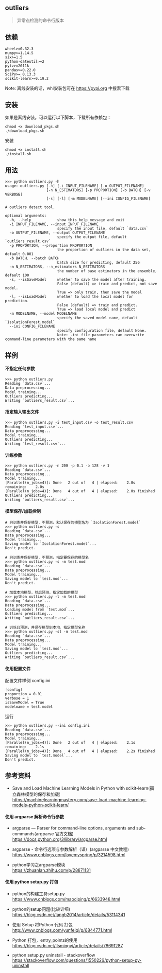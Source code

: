 ## outliers
> 异常点检测的命令行版本

## 依赖
```
wheel>=0.32.3
numpy>=1.14.5
six>=1.5
python-dateutil>=2
pytz>=2011k
pandas>=0.22.0
SciPy>= 0.13.3
scikit-learn>=0.19.2
```

Note: 离线安装的话，whl安装包可在 https://pypi.org 中搜索下载

## 安装
如果是离线安装，可以运行以下脚本，下载所有依赖包：
```
chmod +x download_pkgs.sh
./download_pkgs.sh
```

安装
```
chmod +x install.sh
./install.sh
```

## 用法
```
>>> python outliers.py -h
usage: outliers.py [-h] [-i INPUT_FILENAME] [-o OUTPUT_FILENAME]
                   [-n N_ESTIMATORS] [-p PROPORTION] [-b BATCH] [-v VERBOSE]
                   [-s] [-l] [-m MODELNAME] [--ini CONFIG_FILENAME]

A outliers detect tool.

optional arguments:
  -h, --help            show this help message and exit
  -i INPUT_FILENAME, --input INPUT_FILENAME
                        specify the input file, default `data.csv`
  -o OUTPUT_FILENAME, --output OUTPUT_FILENAME
                        specify the output file, default `outliers_result.csv`
  -p PROPORTION, --proportion PROPORTION
                        the proportion of outliers in the data set, default 0.001
  -b BATCH, --batch BATCH
                        batch size for predicting, default 256
  -n N_ESTIMATORS, --n_estimators N_ESTIMATORS
                        the number of base estimators in the ensemble, default 100
  -s, --isSaveModel     whether to save the model after training.
                        False (default) => train and predict, not save model. 
                        True => only train, then save the model
  -l, --isLoadModel     whether to load the local model for prediction. 
                        False (default) => train and predict. 
                        True => load local model and predict
  -m MODELNAME, --model MODELNAME
                        specify the saved model name, default `IsolationForest.model`
  --ini CONFIG_FILENAME
                        specify configuration file, default None. 
                        Note: .ini file parameters can overwrite command-line parameters with the same name
```

## 样例
#### 不指定任何参数
```
>>> python outliers.py
Reading `data.csv`...
Data preprocessing...
Model training...
Outliers predicting...
Writing `outliers_result.csv`...
```

#### 指定输入输出文件
```
>>> python outliers.py -i test_input.csv -o test_result.csv
Reading `test_input.csv`...
Data preprocessing...
Model training...
Outliers predicting...
Writing `test_result.csv`...
```

#### 训练参数
```
>>> python outliers.py -n 200 -p 0.1 -b 128 -v 1
Reading `data.csv`...
Data preprocessing...
Model training...
[Parallel(n_jobs=4)]: Done   2 out of   4 | elapsed:    2.0s remaining:    2.0s
[Parallel(n_jobs=4)]: Done   4 out of   4 | elapsed:    2.0s finished
Outliers predicting...
Writing `outliers_result.csv`...
```

#### 模型保存/加载控制
```
# 只训练并保存模型，不预测。默认保存的模型名为 `IsolationForest.model`
>>> python outliers.py -s
Reading `data.csv`...
Data preprocessing...
Model training...
Saving model to `IsolationForest.model`...
Don't predict.

# 只训练并保存模型，不预测。指定要保存的模型名
>>> python outliers.py -s -m test.mod
Reading `data.csv`...
Data preprocessing...
Model training...
Saving model to `test.mod`...
Don't predict.

# 加载本地模型，然后预测，指定加载的模型
>>> python outliers.py -l -m test.mod
Reading `data.csv`...
Data preprocessing...
Loading model from `test.mod`...
Outliers predicting...
Writing `outliers_result.csv`...

# 训练且预测，并保存模型到本地，指定模型名称
>>> python outliers.py -sl -m test.mod
Reading `data.csv`...
Data preprocessing...
Model training...
Saving model to `test.mod`...
Outliers predicting...
Writing `outliers_result.csv`...
```

#### 使用配置文件
配置文件样例 config.ini
```
[config]
proportion = 0.01
verbose = 1
isSaveModel = True
modelname = test.model
```
运行
```
>>> python outliers.py --ini config.ini
Reading `data.csv`...
Data preprocessing...
Model training...
[Parallel(n_jobs=4)]: Done   2 out of   4 | elapsed:    2.1s remaining:    2.1s
[Parallel(n_jobs=4)]: Done   4 out of   4 | elapsed:    2.2s finished
Saving model to `test.model`...
Don't predict.
```

## 参考资料
* Save and Load Machine Learning Models in Python with scikit-learn(孤立森林模型的保存和加载)  
https://machinelearningmastery.com/save-load-machine-learning-models-python-scikit-learn/

#### 使用 argparse 解析命令行参数
* argparse — Parser for command-line options, arguments and sub-commands(argparse 官方文档)  
https://docs.python.org/3/library/argparse.html

* argparse - 命令行选项与参数解析（译）(argparse 中文教程)  
https://www.cnblogs.com/lovemyspring/p/3214598.html

* python学习之argparse模块  
https://zhuanlan.zhihu.com/p/28871131

#### 使用 python setup.py 打包
* python的构建工具setup.py  
https://www.cnblogs.com/maociping/p/6633948.html

* python的setup问题(比较详细)  
https://blog.csdn.net/langb2014/article/details/53114341

* 使用 Setup 将Python 代码 打包  
http://www.cnblogs.com/yunfeiqi/p/6844771.html

* Python 打包，entry_points的使用  
https://blog.csdn.net/llsmingyi/article/details/78691287

* python setup.py uninstall - stackoverflow  
https://stackoverflow.com/questions/1550226/python-setup-py-uninstall


